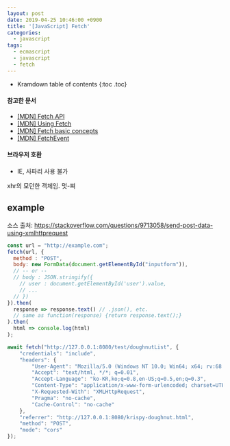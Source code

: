 ```yaml
---
layout: post
date: 2019-04-25 10:46:00 +0900
title: '[JavaScript] Fetch'
categories:
  - javascript
tags:
  - ecmascript
  - javascript
  - fetch
---
```


* Kramdown table of contents
{:toc .toc}

#### 참고한 문서

- [\[MDN\] Fetch API](https://developer.mozilla.org/en-US/docs/Web/API/Fetch_API)
- [\[MDN\] Using Fetch](https://developer.mozilla.org/en-US/docs/Web/API/Fetch_API/Using_Fetch)
- [\[MDN\] Fetch basic concepts](https://developer.mozilla.org/en-US/docs/Web/API/Fetch_API/Basic_concepts)
- [\[MDN\] FetchEvent](https://developer.mozilla.org/en-US/docs/Web/API/FetchEvent)

#### 브라우저 호환

- IE, 사파리 사용 불가

xhr의 모던한 객체임. 멋-쪄

## example

소스 출처: https://stackoverflow.com/questions/9713058/send-post-data-using-xmlhttprequest

```js
const url = "http://example.com";
fetch(url, {
  method : "POST",
  body: new FormData(document.getElementById("inputform")),
  // -- or --
  // body : JSON.stringify({
    // user : document.getElementById('user').value,
    // ...
  // })
}).then(
  response => response.text() // .json(), etc.
  // same as function(response) {return response.text();}
).then(
  html => console.log(html)
);
```

```js
await fetch("http://127.0.0.1:8080/test/doughnutList", {
    "credentials": "include",
    "headers": {
        "User-Agent": "Mozilla/5.0 (Windows NT 10.0; Win64; x64; rv:68.0) Gecko/20100101 Firefox/68.0",
        "Accept": "text/html, */*; q=0.01",
        "Accept-Language": "ko-KR,ko;q=0.8,en-US;q=0.5,en;q=0.3",
        "Content-Type": "application/x-www-form-urlencoded; charset=UTF-8",
        "X-Requested-With": "XMLHttpRequest",
        "Pragma": "no-cache",
        "Cache-Control": "no-cache"
    },
    "referrer": "http://127.0.0.1:8080/krispy-doughnut.html",
    "method": "POST",
    "mode": "cors"
});
```
